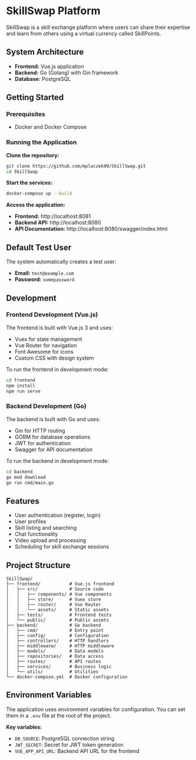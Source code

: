 # SkillSwap Platform

SkillSwap is a skill exchange platform where users can share their expertise and learn from others using a virtual currency called SkillPoints.

## System Architecture

- **Frontend:** Vue.js application  
- **Backend:** Go (Golang) with Gin framework  
- **Database:** PostgreSQL

## Getting Started

### Prerequisites

- Docker and Docker Compose

### Running the Application

**Clone the repository:**
```bash
git clone https://github.com/mplaczek99/SkillSwap.git
cd SkillSwap
```

**Start the services:**
```bash
docker-compose up --build
```

**Access the application:**

- **Frontend:** http://localhost:8081  
- **Backend API:** http://localhost:8080  
- **API Documentation:** http://localhost:8080/swagger/index.html

## Default Test User

The system automatically creates a test user:

- **Email:** `test@example.com`  
- **Password:** `somepassword`

## Development

### Frontend Development (Vue.js)

The frontend is built with Vue.js 3 and uses:

- Vuex for state management
- Vue Router for navigation
- Font Awesome for icons
- Custom CSS with design system

To run the frontend in development mode:
```bash
cd frontend
npm install
npm run serve
```

### Backend Development (Go)

The backend is built with Go and uses:

- Gin for HTTP routing
- GORM for database operations
- JWT for authentication
- Swagger for API documentation

To run the backend in development mode:
```bash
cd backend
go mod download
go run cmd/main.go
```

## Features

- User authentication (register, login)
- User profiles
- Skill listing and searching
- Chat functionality
- Video upload and processing
- Scheduling for skill exchange sessions

## Project Structure

```
SkillSwap/
├── frontend/           # Vue.js frontend
│   ├── src/            # Source code
│   │   ├── components/ # Vue components
│   │   ├── store/      # Vuex store
│   │   ├── router/     # Vue Router
│   │   └── assets/     # Static assets
│   ├── tests/          # Frontend tests
│   └── public/         # Public assets
├── backend/            # Go backend
│   ├── cmd/            # Entry point
│   ├── config/         # Configuration
│   ├── controllers/    # HTTP handlers
│   ├── middleware/     # HTTP middleware
│   ├── models/         # Data models
│   ├── repositories/   # Data access
│   ├── routes/         # API routes
│   ├── services/       # Business logic
│   └── utils/          # Utilities
└── docker-compose.yml  # Docker configuration
```

## Environment Variables

The application uses environment variables for configuration. You can set them in a `.env` file at the root of the project.

**Key variables:**

- `DB_SOURCE`: PostgreSQL connection string
- `JWT_SECRET`: Secret for JWT token generation
- `VUE_APP_API_URL`: Backend API URL for the frontend

